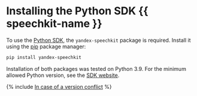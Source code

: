 # Installing the Python SDK {{ speechkit-name }}

To use the [Python SDK](index.md), the `yandex-speechkit` package is required. Install it using the [pip](https://pip.pypa.io/en/stable/) package manager:

```bash
pip install yandex-speechkit
```

Installation of both packages was tested on Python 3.9. For the minimum allowed Python version, see the [SDK website](https://pypi.org/project/yandex-speechkit/).

{% include [In case of a version conflict](../../../_includes/speechkit/version-conflict.md) %}
